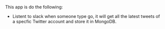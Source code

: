 This app is do the following:
* Listent to slack when someone type go, it will get all the latest tweets of a specfic Twitter account and store it in MongoDB.
